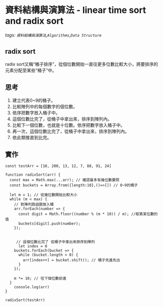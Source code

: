 # 資料結構與演算法 - linear time sort and radix sort
###### tags: `資料結構與演算法`,`Algorithms`,`Data Structure`

## radix sort
radix sort又稱“桶子排序”，從個位數開始一直往更多位數比較大小，將要排序的元素分配至某些“桶子”中。

## 思考
1. 建立代表0~9的桶子。
2. 比較陣列中的每個數字的個位數。
3. 依序把數字放入桶子中。
4. 這個位數比完了，從桶子中拿出來，排序到陣列內。
5. 比較下一個位數，也就是十位數。依序把數字放入桶子中。
6. 再一次，這個位數比完了，從桶子中拿出來，排序到陣列內。
7. 依此類推直到比完。

## 實作
```javascript=
const testArr = [10, 200, 13, 12, 7, 88, 91, 24]

function radixSort(arr) {
  const max = Math.max(...arr); // 確認最多有幾位數要問
  const buckets = Array.from({length:10},()=>[]) // 0~9的桶子

  let m = 1; // 從幾位數開始比較大小
  while (m < max) {
    // 對陣列跑迴圈放入桶
    arr.forEach(number => {
      const digit = Math.floor((number % (m * 10)) / m); //取第某位數的值
      buckets[digit].push(number);
    });

    
     // 這個位數比完了 從桶子中拿出來排序到陣列
      let index = 0
    buckets.forEach(bucket => {
      while (bucket.length > 0) {
        arr[index++] = bucket.shift(); // 桶子先進先出
      }
    });

    m *= 10; // 往下個位數前進
  }
    console.log(arr)
}

radixSort(testArr)

```
